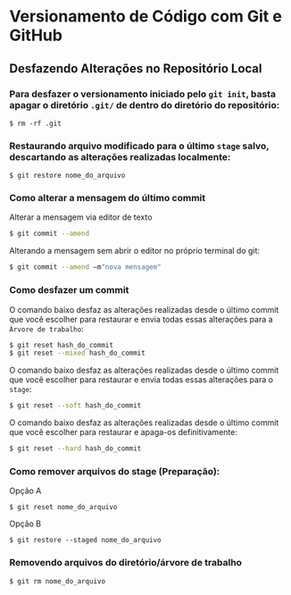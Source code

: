 <h1>
    <span> Versionamento de Código com Git e GitHub</span>
</h1>

## Desfazendo Alterações no Repositório Local
### Para desfazer o versionamento iniciado pelo `git init`, basta apagar o diretório `.git/` de dentro do diretório do repositório:
```
$ rm -rf .git
```

### Restaurando arquivo modificado para o último `stage` salvo, descartando as alterações realizadas localmente:
```
$ git restore nome_do_arquivo
```

### Como alterar a mensagem do último commit
Alterar a mensagem via editor de texto
```bash
$ git commit --amend
```

Alterando a mensagem sem abrir o editor no próprio terminal do git:  
```bash
$ git commit --amend –m"nova mensagem"
```

### Como desfazer um commit
O comando baixo desfaz as alterações realizadas desde o último commit que você escolher para restaurar e envia todas essas alterações para a `Árvore de trabalho`: 
```bash
$ git reset hash_do_commit
$ git reset --mixed hash_do_commit
```

O comando baixo desfaz as alterações realizadas desde o último commit que você escolher para restaurar e envia todas essas alterações para o `stage`: 
```bash
$ git reset --soft hash_do_commit
```
O comando baixo desfaz as alterações realizadas desde o último commit que você escolher para restaurar e apaga-os definitivamente:
```bash
$ git reset --hard hash_do_commit
```
### Como remover arquivos do stage (Preparação):
Opção A
```
$ git reset nome_do_arquivo
```

Opção B
```
$ git restore --staged nome_do_arquivo
```
### Removendo arquivos do diretório/árvore de trabalho
```
$ git rm nome_do_arquivo
```